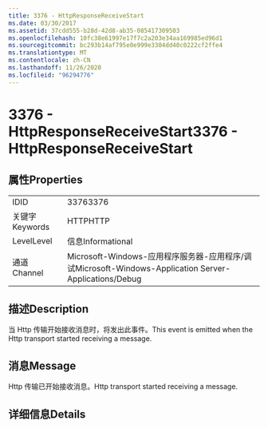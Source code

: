 ```yaml
---
title: 3376 - HttpResponseReceiveStart
ms.date: 03/30/2017
ms.assetid: 37cdd555-b28d-42d8-ab35-085417309503
ms.openlocfilehash: 10fc38e61997e17f7c2a203e34aa169985ed96d1
ms.sourcegitcommit: bc293b14af795e0e999e3304dd40c0222cf2ffe4
ms.translationtype: MT
ms.contentlocale: zh-CN
ms.lasthandoff: 11/26/2020
ms.locfileid: "96294776"
---
```

# <a name="3376---httpresponsereceivestart"></a><span data-ttu-id="4f456-102">3376 - HttpResponseReceiveStart</span><span class="sxs-lookup"><span data-stu-id="4f456-102">3376 - HttpResponseReceiveStart</span></span>

## <a name="properties"></a><span data-ttu-id="4f456-103">属性</span><span class="sxs-lookup"><span data-stu-id="4f456-103">Properties</span></span>  
  
|||  
|-|-|  
|<span data-ttu-id="4f456-104">ID</span><span class="sxs-lookup"><span data-stu-id="4f456-104">ID</span></span>|<span data-ttu-id="4f456-105">3376</span><span class="sxs-lookup"><span data-stu-id="4f456-105">3376</span></span>|  
|<span data-ttu-id="4f456-106">关键字</span><span class="sxs-lookup"><span data-stu-id="4f456-106">Keywords</span></span>|<span data-ttu-id="4f456-107">HTTP</span><span class="sxs-lookup"><span data-stu-id="4f456-107">HTTP</span></span>|  
|<span data-ttu-id="4f456-108">Level</span><span class="sxs-lookup"><span data-stu-id="4f456-108">Level</span></span>|<span data-ttu-id="4f456-109">信息</span><span class="sxs-lookup"><span data-stu-id="4f456-109">Informational</span></span>|  
|<span data-ttu-id="4f456-110">通道</span><span class="sxs-lookup"><span data-stu-id="4f456-110">Channel</span></span>|<span data-ttu-id="4f456-111">Microsoft-Windows-应用程序服务器-应用程序/调试</span><span class="sxs-lookup"><span data-stu-id="4f456-111">Microsoft-Windows-Application Server-Applications/Debug</span></span>|  
  
## <a name="description"></a><span data-ttu-id="4f456-112">描述</span><span class="sxs-lookup"><span data-stu-id="4f456-112">Description</span></span>  

 <span data-ttu-id="4f456-113">当 Http 传输开始接收消息时，将发出此事件。</span><span class="sxs-lookup"><span data-stu-id="4f456-113">This event is emitted when the Http transport started receiving a message.</span></span>  
  
## <a name="message"></a><span data-ttu-id="4f456-114">消息</span><span class="sxs-lookup"><span data-stu-id="4f456-114">Message</span></span>  

 <span data-ttu-id="4f456-115">Http 传输已开始接收消息。</span><span class="sxs-lookup"><span data-stu-id="4f456-115">Http transport started receiving a message.</span></span>  
  
## <a name="details"></a><span data-ttu-id="4f456-116">详细信息</span><span class="sxs-lookup"><span data-stu-id="4f456-116">Details</span></span>
